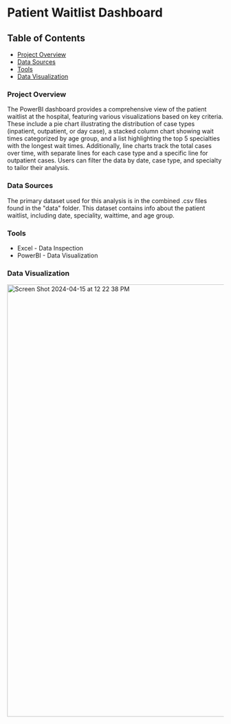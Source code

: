 # Patient Waitlist Dashboard

## Table of Contents

- [Project Overview](#project-overview)
- [Data Sources](#data-sources)
- [Tools](#tools)
- [Data Visualization](#data-visualization)

### Project Overview
The PowerBI dashboard provides a comprehensive view of the patient waitlist at the hospital, featuring various visualizations based on key criteria. These include a pie chart illustrating the distribution of case types (inpatient, outpatient, or day case), a stacked column chart showing wait times categorized by age group, and a list highlighting the top 5 specialties with the longest wait times. Additionally, line charts track the total cases over time, with separate lines for each case type and a specific line for outpatient cases. Users can filter the data by date, case type, and specialty to tailor their analysis.

### Data Sources
The primary dataset used for this analysis is in the combined .csv files found in the "data" folder. This dataset contains info about the patient waitlist, including date, speciality, waittime, and age group.

### Tools

- Excel - Data Inspection
- PowerBI - Data Visualization

### Data Visualization

<img width="1005" alt="Screen Shot 2024-04-15 at 12 22 38 PM" src="https://github.com/sarahkpree/Patient_Waitlist/assets/61251211/72e4be78-5caf-478c-ae8f-d07ac19a8ff8">

